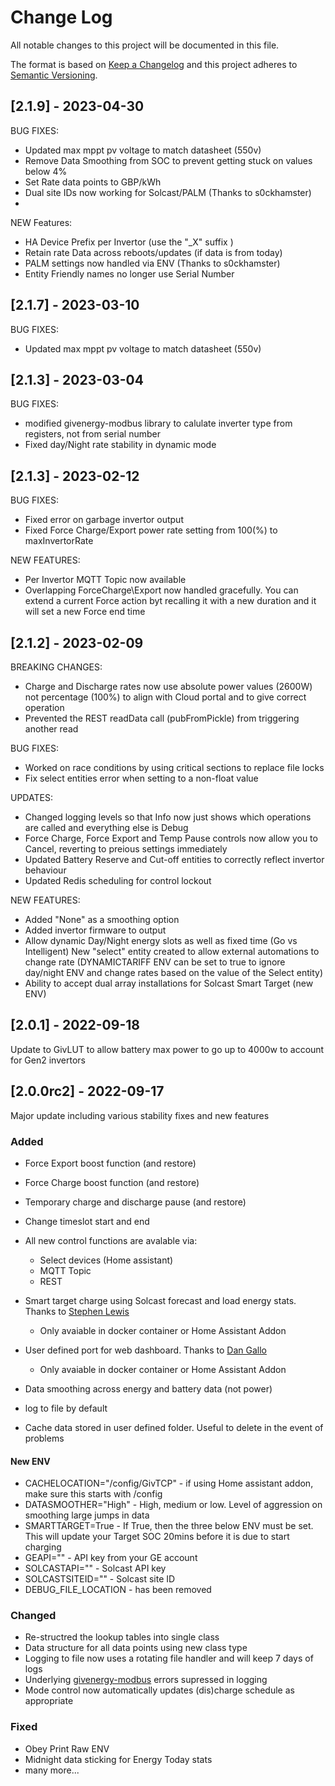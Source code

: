 
# Change Log
All notable changes to this project will be documented in this file.
 
The format is based on [Keep a Changelog](http://keepachangelog.com/)
and this project adheres to [Semantic Versioning](http://semver.org/).

## [2.1.9] - 2023-04-30
BUG FIXES:
- Updated max mppt pv voltage to match datasheet (550v)
- Remove Data Smoothing from SOC to prevent getting stuck on values below 4%
- Set Rate data points to GBP/kWh
- Dual site IDs now working for Solcast/PALM (Thanks to s0ckhamster)
- 
NEW Features:
- HA Device Prefix per Invertor (use the "_X" suffix )
- Retain rate Data across reboots/updates (if data is from today)
- PALM settings now handled via ENV (Thanks to s0ckhamster)
- Entity Friendly names no longer use Serial Number

## [2.1.7] - 2023-03-10
BUG FIXES:
- Updated max mppt pv voltage to match datasheet (550v)

## [2.1.3] - 2023-03-04
BUG FIXES:
- modified givenergy-modbus library to calulate inverter type from registers, not from serial number
- Fixed day/Night rate stability in dynamic mode

## [2.1.3] - 2023-02-12

BUG FIXES:
- Fixed error on garbage invertor output
- Fixed Force Charge/Export power rate setting from 100(%) to maxInvertorRate

NEW FEATURES:
- Per Invertor MQTT Topic now available
- Overlapping ForceCharge\Export now handled gracefully. You can extend a current Force action byt recalling it with a new duration and it will set a new Force end time

## [2.1.2] - 2023-02-09

BREAKING CHANGES:
- Charge and Discharge rates now use absolute power values (2600W) not percentage (100%) to align with Cloud portal and to give correct operation
- Prevented the REST readData call (pubFromPickle) from triggering another read 
 
BUG FIXES:
- Worked on race conditions by using critical sections to replace file locks
- Fix select entities error when setting to a non-float value

UPDATES:
- Changed logging levels so that Info now just shows which operations are called and everything else is Debug
- Force Charge, Force Export and Temp Pause controls now allow you to Cancel, reverting to preious settings immediately
- Updated Battery Reserve and Cut-off entities to correctly reflect invertor behaviour
- Updated Redis scheduling for control lockout
 
NEW FEATURES:
- Added "None" as a smoothing option
- Added invertor firmware to output
- Allow dynamic Day/Night energy slots as well as fixed time (Go vs Intelligent) New "select" entity created to allow external automations to change rate (DYNAMICTARIFF ENV can be set to true to ignore day/night ENV and change rates based on the value of the Select entity)
- Ability to accept dual array installations for Solcast Smart Target (new ENV) 


## [2.0.1] - 2022-09-18
 
Update to GivLUT to allow battery max power to go up to 4000w to account for Gen2 invertors

## [2.0.0rc2] - 2022-09-17
 
Major update including various stability fixes and new features
 
### Added
- Force Export boost function (and restore)
- Force Charge boost function (and restore)
- Temporary charge and discharge pause (and restore)
- Change timeslot start and end
- All new control functions are avalable via:
  - Select devices (Home assistant)
  - MQTT Topic
  - REST

- Smart target charge using Solcast forecast and load energy stats. Thanks to [Stephen Lewis](https://github.com/salewis38/palm)
  - Only avaiable in docker container or Home Assistant Addon

- User defined port for web dashboard. Thanks to [Dan Gallo](https://github.com/DanielGallo/GivEnergy-Smart-Home-Display/tree/givtcp)
  - Only avaiable in docker container or Home Assistant Addon

- Data smoothing across energy and battery data (not power)
- log to file by default
- Cache data stored in user defined folder. Useful to delete in the event of problems 

#### New ENV
- CACHELOCATION="/config/GivTCP" - if using Home assistant addon, make sure this starts with /config
- DATASMOOTHER="High" - High, medium or low. Level of aggression on smoothing large jumps in data
- SMARTTARGET=True - If True, then the three below ENV must be set. This will update your Target SOC 20mins before it is due to start charging
- GEAPI="" - API key from your GE account
- SOLCASTAPI="" - Solcast API key 
- SOLCASTSITEID="" - Solcast site ID
- DEBUG_FILE_LOCATION - has been removed

### Changed
- Re-structred the lookup tables into single class
- Data structure for all data points using new class type
- Logging to file now uses a rotating file handler and will keep 7 days of logs
- Underlying [givenergy-modbus](https://github.com/dewet22/givenergy-modbus) errors supressed in logging
- Mode control now automatically updates (dis)charge schedule as appropriate
### Fixed
- Obey Print Raw ENV
- Midnight data sticking for Energy Today stats
- many more...
